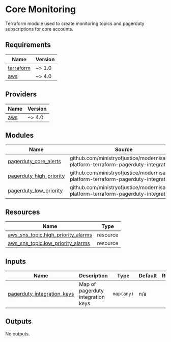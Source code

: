 # Core Monitoring

Terraform module used to create monitoring topics and pagerduty subscriptions for core accounts.

<!-- BEGIN_TF_DOCS -->
## Requirements

| Name | Version |
|------|---------|
| <a name="requirement_terraform"></a> [terraform](#requirement\_terraform) | ~> 1.0 |
| <a name="requirement_aws"></a> [aws](#requirement\_aws) | ~> 4.0 |

## Providers

| Name | Version |
|------|---------|
| <a name="provider_aws"></a> [aws](#provider\_aws) | ~> 4.0 |

## Modules

| Name | Source | Version |
|------|--------|---------|
| <a name="module_pagerduty_core_alerts"></a> [pagerduty\_core\_alerts](#module\_pagerduty\_core\_alerts) | github.com/ministryofjustice/modernisation-platform-terraform-pagerduty-integration | v1.0.0 |
| <a name="module_pagerduty_high_priority"></a> [pagerduty\_high\_priority](#module\_pagerduty\_high\_priority) | github.com/ministryofjustice/modernisation-platform-terraform-pagerduty-integration | v1.0.0 |
| <a name="module_pagerduty_low_priority"></a> [pagerduty\_low\_priority](#module\_pagerduty\_low\_priority) | github.com/ministryofjustice/modernisation-platform-terraform-pagerduty-integration | v1.0.0 |

## Resources

| Name | Type |
|------|------|
| [aws_sns_topic.high_priority_alarms](https://registry.terraform.io/providers/hashicorp/aws/latest/docs/resources/sns_topic) | resource |
| [aws_sns_topic.low_priority_alarms](https://registry.terraform.io/providers/hashicorp/aws/latest/docs/resources/sns_topic) | resource |

## Inputs

| Name | Description | Type | Default | Required |
|------|-------------|------|---------|:--------:|
| <a name="input_pagerduty_integration_keys"></a> [pagerduty\_integration\_keys](#input\_pagerduty\_integration\_keys) | Map of pagerduty integration keys | `map(any)` | n/a | yes |

## Outputs

No outputs.
<!-- END_TF_DOCS -->